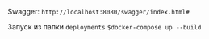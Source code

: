 Swagger: `http://localhost:8080/swagger/index.html#`

Запуск из папки `deployments` `$docker-compose up --build`
